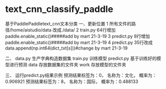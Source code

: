 # text_cnn_classify_paddle
 基于PaddlePaddletext_cnn文本分类
一、更新位置 
1 所有文件的路径/home/aistudio/data 改成./data/ 
2 train.py 64行增加paddle.enable_static()#####add by mart 21-3-19 
3 predict.py 8行增加paddle.enable_static()#####add by mart 21-3-19 
4 predict.py 35行改成data.append(np.int64(dict_txt[s]))#change by mart 21-3-19 

二、 
data.py 生产字典构造数据集
train.py 训练模型
predict.py 基于训练好的模型进行预测
data 存放数据集的文件夹
work 存放模型的文件夹

三、
运行predict.py结果示例
预测结果标签为：0， 名称为：文化， 概率为：0.906921
预测结果标签为：8， 名称为：国际， 概率为：0.488133

